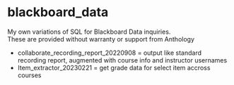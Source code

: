 # blackboard_data
My own variations of SQL for Blackboard Data inquiries.</br>
These are provided without warranty or support from Anthology

 - collaborate_recording_report_20220908 = output like standard recording report, augmented with course info and instructor usernames</br>
 - Item_extractor_20230221 = get grade data for select item accross courses
